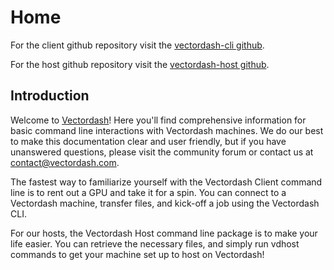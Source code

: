 # Home

For the client github repository visit the [vectordash-cli github](https://github.com/Vectordash/vectordash-cli).

For the host github repository visit the [vectordash-host github](https://github.com/Vectordash/vectordash-host).

## Introduction

Welcome to [Vectordash](https://vectordash.com/)! Here you'll find comprehensive information for basic command line interactions with Vectordash machines. We do our best to make this documentation clear and user friendly, but if you have unanswered questions, please visit the community forum or contact us at [contact@vectordash.com](mailto:contact@vectordash.com).

The fastest way to familiarize yourself with the Vectordash Client command line is to rent out a GPU and take it for a spin. You can connect to a Vectordash machine, transfer files, and kick-off a job using the Vectordash CLI. 

For our hosts, the Vectordash Host command line package is to make your life easier. You can retrieve the necessary files, and simply run vdhost commands to get your machine set up to host on Vectordash!
